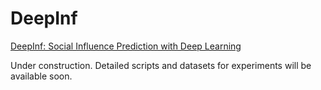 # DeepInf

[DeepInf: Social Influence Prediction with Deep Learning](https://arxiv.org/abs/1807.05560)

Under construction. Detailed scripts and datasets for experiments will be available soon.
